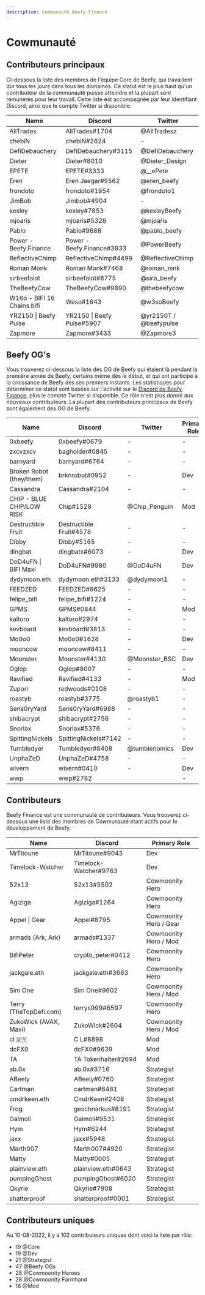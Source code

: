 ```yaml
---
description: Communauté Beefy Finance
---
```


# Cowmunauté

## Contributeurs principaux

Ci-dessous la liste des membres de l'équipe Core de Beefy, qui travaillent dur tous les jours dans tous les domaines. Ce statut est le plus haut qu'un contributeur de la communauté puisse atteindre et la plupart sont rémunérés pour leur travail. Cette liste est accompagnée par leur identifiant Discord, ainsi que le compte Twitter si disponible.

| Name                       | Discord                    | Twitter                |
| -------------------------- | -------------------------- | ---------------------- |
| AllTrades                  | AllTrades#1704             | @AllTradesz            |
| chebiN                     | chebiN#2624                | -                      |
| DefiDebauchery             | DefiDebauchery#3115        | @DefiDebauchery        |
| Dieter                     | Dieter#8010                | @Dieter\_Design        |
| EPETE                      | EPETE#3333                 | @\_\_ePete             |
| Eren                       | Eren Jaegar#9562           | @eren\_beefy           |
| frondoto                   | frondoto#1954              | @frondoto1             |
| JimBob                     | Jimbob#4904                | -                      |
| kexley                     | kexley#7853                | @kexleyBeefy           |
| mjoaris                    | mjoaris#5328               | @mjoaris               |
| Pablo                      | Pablo#9688                 | @pablo\_beefy          |
| Power - Beefy.Finance      | Power - Beefy.Finance#3933 | @PowerBeefy            |
| ReflectiveChimp            | ReflectiveChimp#4499       | @ReflectiveChimp       |
| Roman Monk                 | Roman Monk#7468            | @roman\_mnk            |
| sirbeefalot                | sirbeefalot#8775           | @sirb\_beefy           |
| TheBeefyCow                | TheBeefyCow#9890           | @thebeefycow           |
| W16o - BIFI 16 Chains.bifi | Weso#1643                  | @w3soBeefy             |
| YR2150 \| Beefy Pulse      | YR2150 \| Beefy Pulse#5907 | @yr2150T / @beefypulse |
| Zapmore                    | Zapmore#3433               | @Zapmore3              |

## Beefy OG's

Vous trouverez ci-dessous la liste des OG de Beefy qui étaient là pendant la première année de Beefy, certains même dès le début, et qui ont participé à la croissance de Beefy dès ses premiers instants. Les statistiques pour déterminer ce statut sont basées sur l'activité sur le [Discord de Beefy Finance](https://discord.com/invite/yq8wfHd), plus le compte Twitter si disponible. Ce rôle n'est plus donné aux nouveaux contributeurs. La plupart des contributeurs principaux de Beefy sont également des OG de Beefy.

| Name                      | Discord                 | Twitter        | Primary Role |
| ------------------------- | ----------------------- | -------------- | ------------ |
| 0xbeefy                   | 0xbeefy#0679            | -              | -            |
| zxcvzxcv                  | bagholder#0845          | -              | -            |
| barnyard                  | barnyard#6764           | -              | -            |
| Broken Robot (they/them)  | brknrobot#0952          | -              | Dev          |
| Cassandra                 | Cassandra#2104          | -              | -            |
| CHIP - BLUE CHIP/LOW RISK | Chip#1528               | @Chip\_Penguin | Mod          |
| Destructible Fruit        | Destructible Fruit#4578 | -              | -            |
| Dibby                     | Dibby#5165              | -              | -            |
| dingbat                   | dingbatx#6073           | -              | Dev          |
| DoD4uFN \| BIFI Maxi      | DoD4uFN#9980            | @DoD4uFN       | Dev          |
| dydymoon.eth              | dydymoon.eth#3133       | @dydymoon1     | -            |
| FEEDZED                   | FEEDZED#9625            | -              | -            |
| felipe\_bifi              | felipe\_bifi#1224       | -              | -            |
| GPMS                      | GPMS#0844               | -              | Mod          |
| kaltoro                   | kaltoro#2974            | -              | -            |
| kevboard                  | kevboard#3813           | -              | -            |
| Mo0o0                     | Mo0o0#1628              | -              | Dev          |
| mooncow                   | mooncow#8411            | -              | -            |
| Moonster                  | Moonster#4130           | @Moonster\_BSC | Dev          |
| Oglop                     | Oglop#8007              | -              | -            |
| Ravified                  | Ravified#4133           | -              | Mod          |
| Zupori                    | redwoods#0108           | -              | -            |
| roastyb                   | roastyb#3775            | @roastyb1      | -            |
| Sens0ryYard               | Sens0ryYard#6988        | -              | -            |
| shibacrypt                | shibacrypt#2756         | -              | -            |
| Snorlax                   | Snorlax#5376            | -              | -            |
| SpittingNickels           | SpittingNickels#7142    | -              | -            |
| Tumbledyer                | Tumbledyer#8408         | @tumblenomics  | Dev          |
| UnphaZeD                  | UnphaZeD#4758           | -              | -            |
| wivern                    | wivern#0410             | -              | Dev          |
| wwp                       | wwp#2782                |                | -            |

## Contributeurs

Beefy Finance est une communauté de contributeurs. Vous trouverez ci-dessous une liste des membres de Cowmunauté étant actifs pour le développement de Beefy.

| Name                   | Discord               | Primary Role           |
| ---------------------- | --------------------- | ---------------------- |
| MrTitoune              | MrTitoune#9043        | Dev                    |
| Timelock-Watcher       | Timelock-Watcher#9763 | Dev                    |
| 52x13                  | 52x13#5502            | Cowmoonity Hero        |
| Agiziga                | Agiziga#1264          | Cowmoonity Hero        |
| Appel \| Gear          | Appel#8795            | Cowmoonity Hero / Gear |
| armads (Ark, Ark)      | armads#1337           | Cowmoonity Hero / Mod  |
| BifiPeter              | crypto\_peter#0412    | Cowmoonity Hero        |
| jackgale.eth           | jackgale.eth#3663     | Cowmoonity Hero        |
| Sim One                | Sim One#9602          | Cowmoonity Hero / Mod  |
| Terry (TheTopDefi.com) | terrys999#6597        | Cowmoonity Hero        |
| ZukoWick (AVAX, Maxi)  | ZukoWick#2604         | Cowmoonity Hero / Mod  |
| cl 🇲🇾                | C L#8898              | Mod                    |
| dcFX0                  | dcFX0#9639            | Mod                    |
| TA                     | TA Tokenhalter#2694   | Mod                    |
| ab.0x                  | ab.0x#3716            | Strategist             |
| ABeely                 | ABeely#0760           | Strategist             |
| Cartman                | cartman#6481          | Strategist             |
| cmdrkeen.eth           | CmdrKeen#2408         | Strategist             |
| Frog                   | geschnarkus#8191      | Strategist             |
| Galmoli                | Galmoli#9531          | Strategist             |
| Hym                    | Hym#6244              | Strategist             |
| jaxx                   | jaxx#5948             | Strategist             |
| Marth007               | Marth007#4920         | Strategist             |
| Matty                  | Matty#0005            | Strategist             |
| plainview.eth          | plainview.eth#0643    | Strategist             |
| pumpingGhost           | pumpingGhost#6020     | Strategist             |
| Qkyrie                 | Qkyrie#7908           | Strategist             |
| shatterproof           | shatterproof#0001     | Strategist             |

## Contributeurs uniques

&#x20;Au 10-08-2022, il y a 102 contributeurs uniques dont voici la liste par rôle:

* 19 @Core
* 19 @Dev
* 21 @Strategist
* 47 @Beefy OGs
* 28 @Cowmoonity Heroes
* 28 @Cowmoonity Farmhand
* 16 @Mod
